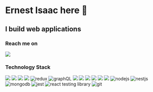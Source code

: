 
# Ernest Isaac here 👋

## I build web applications

### Reach me on

[<img src="https://img.shields.io/badge/linkedin-%230077B5.svg?&style=for-the-badge&logo=linkedin&logoColor=white" />](https://www.linkedin.com/in/ernestizic/)

### Technology Stack

<img src="https://img.shields.io/badge/javascript%20-%23323330.svg?&style=for-the-badge&logo=javascript&logoColor=%23F7DF1E" /> <img src="https://img.shields.io/badge/typescript%20-%23007ACC.svg?&style=for-the-badge&logo=typescript&logoColor=white" /> <img src="https://img.shields.io/badge/react%20-%2320232a.svg?&style=for-the-badge&logo=react&logoColor=%2361DAFB" /> <img src="https://img.shields.io/badge/nextjs%20-%2320232a.svg?&style=for-the-badge&logo=nextdotjs&logoColor=%23FFFFFF" /> <img alt="redux" src="https://img.shields.io/badge/redux-%23593d88.svg?style=for-the-badge&logo=redux&logoColor=white"/> <img alt="graphQL" src="https://img.shields.io/badge/graphQL-%23E10098.svg?style=for-the-badge&logo=graphql&logoColor=white"/> <img src="https://img.shields.io/badge/html5%20-%23E34F26.svg?&style=for-the-badge&logo=html5&logoColor=white" /> <img src="https://img.shields.io/badge/css3%20-%231572B6.svg?&style=for-the-badge&logo=css3&logoColor=white" /> <img src="https://img.shields.io/badge/sass%20-%23CC6699.svg?&style=for-the-badge&logo=sass&logoColor=white" /> <img src="https://img.shields.io/badge/tailwind%20css%20-%2306b6D4.svg?&style=for-the-badge&logo=tailwindcss&logoColor=white" /> <img src="https://img.shields.io/badge/styled%20component%20-%23DB7093.svg?&style=for-the-badge&logo=styled-components&logoColor=white" /> <img src="https://img.shields.io/badge/ant%20design%20-%230170FE.svg?&style=for-the-badge&logo=antdesign&logoColor=white" /> <img alt="nodejs" src="https://img.shields.io/badge/nodejs%20-%23339933.svg?style=for-the-badge&logo=nodedotjs&logoColor=white"/> <img alt="nestjs" src="https://img.shields.io/badge/NestJS-%23E0234E?style=for-the-badge&logo=nestjs&logoColor=white"/> <img alt="mongodb" src="https://img.shields.io/badge/mongodb%20-%2347a248.svg?style=for-the-badge&logo=mongodb&logoColor=white"/> <img alt="jest" src="https://img.shields.io/badge/jest%20-%23C21325.svg?style=for-the-badge&logo=jest&logoColor=white"/> <img alt="react testing library" src="https://img.shields.io/badge/react%20testing%20library%20-%23E33332.svg?style=for-the-badge&logo=testing%20library&logoColor=white"/> <img alt="git" src="https://img.shields.io/badge/git-%23F05033.svg?style=for-the-badge&logo=git&logoColor=white"/>

<!---
ernestizic/ernestizic is a ✨ special ✨ repository because its `README.md` (this file) appears on your GitHub profile.
You can click the Preview link to take a look at your changes.
--->

